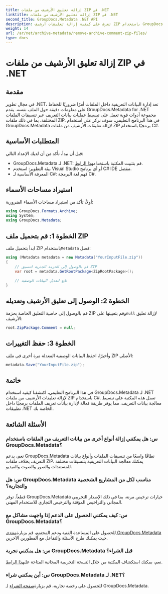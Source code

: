 ```yaml
---
title: إزالة تعليق الأرشيف من ملفات ZIP في .NET
linktitle: إزالة تعليق الأرشيف من ملفات ZIP في .NET
second_title: GroupDocs.Metadata .NET API
description: تعرف على كيفية إزالة تعليقات أرشيف ZIP باستخدام GroupDocs.Metadata لـ .NET. تعزيز مهارات إدارة البيانات الوصفية الخاصة بك.
weight: 14
url: /ar/net/archive-metadata/remove-archive-comment-zip-files/
type: docs
---
```

# إزالة تعليق الأرشيف من ملفات ZIP في .NET

## مقدمة
في مجال تطوير .NET، تعد إدارة البيانات التعريفية داخل الملفات أمرًا ضروريًا للحفاظ على معلومات دقيقة حول الملف نفسه. يقدم GroupDocs.Metadata for .NET مجموعة أدوات قوية تعمل على تبسيط عمليات بيانات التعريف عبر تنسيقات الملفات المختلفة، بما في ذلك ملفات ZIP. في هذا البرنامج التعليمي، سوف نركز على استخدام GroupDocs.Metadata لإزالة تعليقات الأرشيف من ملفات ZIP برمجيًا باستخدام C#. 
## المتطلبات الأساسية
قبل أن نبدأ، تأكد من أن لديك الإعداد التالي:
-  GroupDocs.Metadata لـ .NET: قم بتثبيت المكتبة باستخدام[هذا الرابط](https://releases.groupdocs.com/metadata/net/).
- بيئة التطوير: استخدم Visual Studio أو أي برنامج C# IDE مفضل.
- المعرفة الأساسية لـ C#: فهم لغة البرمجة C#.

## استيراد مساحات الأسماء
أولاً، تأكد من استيراد مساحات الأسماء الضرورية:
```csharp
using GroupDocs.Formats.Archive;
using System;
using GroupDocs.Metadata;
```

## الخطوة 1: قم بتحميل ملف ZIP
 ابدأ بتحميل ملف ZIP باستخدام`Metadata` فصل:
```csharp
using (Metadata metadata = new Metadata("YourInputFile.zip"))
{
    // قم بالوصول إلى الحزمة الجذرية لتنسيق ZIP
    var root = metadata.GetRootPackage<ZipRootPackage>();
    
    // تابع لتعديل البيانات الوصفية
}
```
## الخطوة 2: الوصول إلى تعليق الأرشيف وتعديله
قم بالوصول إلى خاصية التعليق الخاصة بحزمة ZIP وقم بتعيينها على`null` لإزالة تعليق الأرشيف:
```csharp
root.ZipPackage.Comment = null;
```
## الخطوة 3: حفظ التغييرات
وأخيرًا، احفظ البيانات الوصفية المعدلة مرة أخرى في ملف ZIP الأصلي:
```csharp
metadata.Save("YourInputFile.zip");
```

## خاتمة
في هذا البرنامج التعليمي، اكتشفنا كيفية استخدام GroupDocs.Metadata لـ .NET لإزالة تعليقات الأرشيف من ملفات ZIP باستخدام C#. تعمل هذه المكتبة على تبسيط معالجة بيانات التعريف، مما يوفر طريقة فعالة لإدارة بيانات تعريف الملفات برمجيًا داخل تطبيقات .NET الخاصة بك.

## الأسئلة الشائعة
### س: هل يمكنني إزالة أنواع أخرى من بيانات التعريف من الملفات باستخدام GroupDocs.Metadata؟
نعم، يدعم GroupDocs.Metadata نطاقًا واسعًا من تنسيقات الملفات وأنواع بيانات التعريف بخلاف ملفات ZIP. يمكنك معالجة البيانات التعريفية بتنسيقات مختلفة للمستندات والصور والصوت والفيديو.
### س: هل GroupDocs.Metadata مناسب لكل من المشاريع الشخصية والتجارية؟
قطعاً. توفر GroupDocs.Metadata خيارات ترخيص مرنة، بما في ذلك الإصدار التجريبي المجاني والتراخيص المؤقتة والترخيص التجاري للاستخدام المهني.
### س: كيف يمكنني الحصول على الدعم إذا واجهت مشاكل مع GroupDocs.Metadata؟
 للحصول على المساعدة الفنية ودعم المجتمع، قم بزيارة[منتدى GroupDocs.Metadata](https://forum.groupdocs.com/c/metadata/14) حيث يمكنك طرح الأسئلة والتفاعل مع المطورين الآخرين.
### س: هل يمكنني تجربة GroupDocs.Metadata قبل الشراء؟
 نعم، يمكنك استكشاف المكتبة من خلال النسخة التجريبية المجانية المتاحة على[هذا الرابط](https://releases.groupdocs.com/).
### س: أين يمكنني شراء GroupDocs.Metadata لـ .NET؟
 للحصول على رخصة تجارية، قم بزيارة[صفحة الشراء](https://purchase.groupdocs.com/buy) لـ GroupDocs.Metadata.